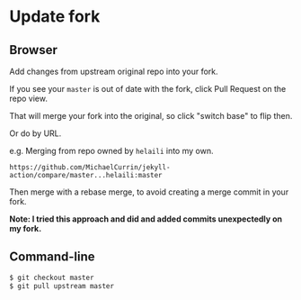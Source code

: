 # Update fork

## Browser

Add changes from upstream original repo into your fork.

If you see your `master` is out of date with the fork, click Pull Request on the repo view.

That will merge your fork into the original, so click "switch base" to flip then.

Or do by URL.

e.g. Merging from repo owned by `helaili` into my own.

```
https://github.com/MichaelCurrin/jekyll-action/compare/master...helaili:master
```

Then merge with a rebase merge, to avoid creating a merge commit in your fork.

**Note: I tried this approach and did and added commits unexpectedly on my fork.**


## Command-line

```sh
$ git checkout master
$ git pull upstream master
```
<!--stackedit_data:
eyJoaXN0b3J5IjpbLTEyNTA5ODYyNDZdfQ==
-->